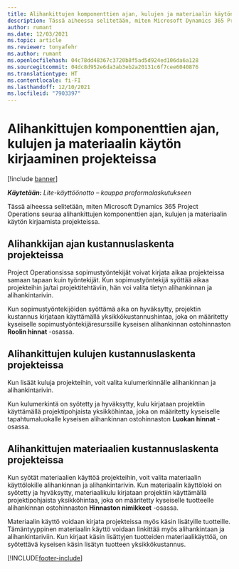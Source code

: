 ```yaml
---
title: Alihankittujen komponenttien ajan, kulujen ja materiaalin käytön kirjaaminen
description: Tässä aiheessa selitetään, miten Microsoft Dynamics 365 Project Operations seuraa alihankittujen komponenttien ajan, kulujen ja materiaalin käytön kirjaamista projekteissa.
author: rumant
ms.date: 12/03/2021
ms.topic: article
ms.reviewer: tonyafehr
ms.author: rumant
ms.openlocfilehash: 04c78dd48367c3720b8f5ad5d924ed106da6a128
ms.sourcegitcommit: 04dc8d952e6da3ab3eb2a20131c6f7cee6040876
ms.translationtype: HT
ms.contentlocale: fi-FI
ms.lasthandoff: 12/10/2021
ms.locfileid: "7903397"
---
```

# <a name="recording-time-expenses-and-material-usage-on-projects-for-subcontracted-components"></a>Alihankittujen komponenttien ajan, kulujen ja materiaalin käytön kirjaaminen projekteissa

[!include [banner](../../includes/dataverse-preview.md)]

_**Käytetään:** Lite-käyttöönotto – kauppa proformalaskutukseen_

Tässä aiheessa selitetään, miten Microsoft Dynamics 365 Project Operations seuraa alihankittujen komponenttien ajan, kulujen ja materiaalin käytön kirjaamista projekteissa.

## <a name="costing-for-subcontractor-time-on-projects"></a>Alihankkijan ajan kustannuslaskenta projekteissa
Project Operationsissa sopimustyöntekijät voivat kirjata aikaa projekteissa samaan tapaan kuin työntekijät. Kun sopimustyöntekijä syöttää aikaa projekteihin ja/tai projektitehtäviin, hän voi valita tietyn alihankinnan ja alihankintarivin.

Kun sopimustyöntekijöiden syöttämä aika on hyväksytty, projektin kustannus kirjataan käyttämällä yksikkökustannushintaa, joka on määritetty kyseiselle sopimustyöntekijäresurssille kyseisen alihankinnan ostohinnaston **Roolin hinnat** -osassa.

## <a name="costing-for-subcontracted-expenses-on-projects"></a>Alihankittujen kulujen kustannuslaskenta projekteissa
Kun lisäät kuluja projekteihin, voit valita kulumerkinnälle alihankinnan ja alihankintarivin. 

Kun kulumerkintä on syötetty ja hyväksytty, kulu kirjataan projektiin käyttämällä projektipohjaista yksikköhintaa, joka on määritetty kyseiselle tapahtumaluokalle kyseisen alihankinnan ostohinnaston **Luokan hinnat** -osassa.

## <a name="costing-for-subcontracted-materials-on-projects"></a>Alihankittujen materiaalien kustannuslaskenta projekteissa
Kun syötät materiaalien käyttöä projekteihin, voit valita materiaalin käyttölokille alihankinnan ja alihankintarivin. Kun materiaalin käyttöloki on syötetty ja hyväksytty, materiaalikulu kirjataan projektiin käyttämällä projektipohjaista yksikköhintaa, joka on määritetty kyseiselle tuotteelle alihankinnan ostohinnaston **Hinnaston nimikkeet** -osassa.

Materiaalin käyttö voidaan kirjata projekteissa myös käsin lisätyille tuotteille. Tämäntyyppinen materiaalin käyttö voidaan linkittää myös alihankintaan ja alihankintariviin. Kun kirjaat käsin lisättyjen tuotteiden materiaalikäyttöä, on syötettävä kyseisen käsin lisätyn tuotteen yksikkökustannus. 


[!INCLUDE[footer-include](../../includes/footer-banner.md)]
